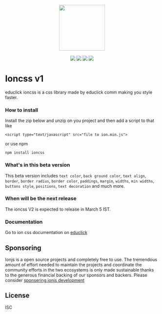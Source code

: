 <p align="center">
  <img src="https://i.ibb.co/BP3bwx1/ioncss.png" width="150px">
  <br><br>
  <img src="https://badgen.net/github/open-issues/Educlicko2o/ioncss"/>
  <img src="https://img.shields.io/github/contributors/Educlicko2o/ioncss.svg">
  <img src="https://badgen.net/github/license/Educlicko2o/ioncss">
  <img src="https://img.shields.io/github/release/Educlicko2o/ioncss.svg"/>
</p>

# Ioncss v1

educlick ioncss is a css library made by educlick comm making you style faster.

### How to install
Install the zip below and unzip on you project and then add a script to that like
```html:
<script type="text/javascript" src="file to ion.min.js">
```
or use npm
```
npm install ioncss
```

### What's in this beta version
This beta version includes `text color`, `back ground color`, `text align`, `border`, `border radius`, `border color`, `paddings`, `margin`, `widths`, `min widths`, `buttons style`, `positions`, `text decoration` and much more.

### When will be the next release

The ioncss V2 is expected to release in March 5 IST.

### Documentation

Go to ion css documentation on [educlick](https://www.educlick.page/ion)

## Sponsoring

Ionjs is a open source projects and completely free to use. The tremendous amount of effort needed to maintain the projects and coordinate the community efforts in the two ecosystems is only made sustainable thanks to the generous financial backing of our sponsors and backers. Please consider [sponsering ionjs development](https://www.patreon.com/educlickdev)

## License

ISC
